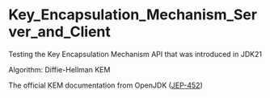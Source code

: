 # Key_Encapsulation_Mechanism_Server_and_Client
Testing the Key Encapsulation Mechanism API that was introduced in JDK21

Algorithm:  Diffie-Hellman KEM

The official KEM documentation from OpenJDK ([JEP-452](https://openjdk.org/jeps/452))

